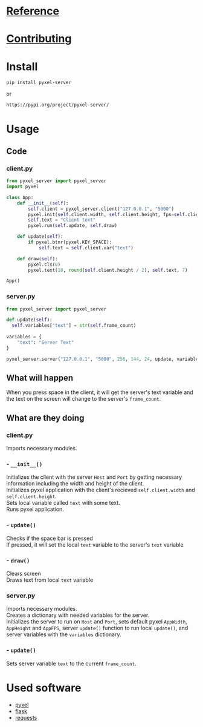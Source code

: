 # [Reference](https://floppidisk.github.io/pyxel_server/reference)
# [Contributing](https://floppidisk.github.io/pyxel_server/contribute)
# Install
```
pip install pyxel-server
```  
or
```
https://pypi.org/project/pyxel-server/
```
# Usage
## Code
### client.py
```python
from pyxel_server import pyxel_server
import pyxel

class App:
    def __init__(self):
        self.client = pyxel_server.client("127.0.0.1", "5000")
        pyxel.init(self.client.width, self.client.height, fps=self.client.fps)
        self.text = "Client text"
        pyxel.run(self.update, self.draw)

    def update(self):
        if pyxel.btnr(pyxel.KEY_SPACE):
            self.text = self.client.var("text")

    def draw(self):
        pyxel.cls(0)
        pyxel.text(10, round(self.client.height / 2), self.text, 7)

App()
```
### server.py
```python
from pyxel_server import pyxel_server

def update(self):
  self.variables["text"] = str(self.frame_count)
  
variables = {
    "text": "Server Text"
}

pyxel_server.server("127.0.0.1", "5000", 256, 144, 24, update, variables=variables)
```
## What will happen
When you press space in the client, it will get the server's text variable and the text on the screen will change to the server's `frame_count`.  
## What are they doing
### client.py
Imports necessary modules.  
###  - `__init__()`  
Initializes the client with the server `Host` and `Port` by getting necessary information including the width and height of the client.  
Initializes pyxel application with the client's recieved `self.client.width` and `self.client.height`.  
Sets local variable called `text` with some text.  
Runs pyxel application.  
###  - `update()`  
Checks if the space bar is pressed  
If pressed, it will set the local `text` variable to the server's `text` variable  
###  - `draw()`  
Clears screen  
Draws text from local `text` variable  
### server.py
Imports necessary modules.    
Creates a dictionary with needed variables for the server.  
Initializes the server to run on `Host` and `Port`, sets default pyxel `AppWidth`, `AppHeight` and `AppFPS`, server `update()` function to run local `update()`, and server variables with the `variables` dictionary. 
###  - `update()`
Sets server variable `text` to the current `frame_count`.  
# Used software
* [pyxel](https://github.com/kitao/pyxel)  
* [flask](https://flask.palletsprojects.com)  
* [requests](https://docs.python-requests.org)  
